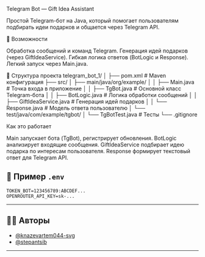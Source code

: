 Telegram Bot — Gift Idea Assistant

Простой Telegram-бот на Java, который помогает пользователям подбирать идеи подарков и общается через Telegram API.

🚀 Возможности

Обработка сообщений и команд Telegram.
Генерация идей подарков (через GiftIdeaService).
Гибкая логика ответов (BotLogic и Response).
Легкий запуск через Main.java.

🧩 Структура проекта
telegram_bot_1/
│
├── pom.xml                       # Maven конфигурация
├── src/
│   ├── main/java/org/example/
│   │   ├── Main.java              # Точка входа в приложение
│   │   ├── TgBot.java             # Основной класс Telegram-бота
│   │   ├── BotLogic.java          # Логика обработки сообщений
│   │   ├── GiftIdeaService.java   # Генерация идей подарков
│   │   └── Response.java          # Модель ответа пользователю
│   └── test/java/com/example/tgbot/
│       └── TgBotTest.java         # Тесты
└── .gitignore

Как это работает

Main запускает бота (TgBot), регистрирует обновления.
BotLogic анализирует входящие сообщения.
GiftIdeaService подбирает идею подарка по интересам пользователя.
Response формирует текстовый ответ для Telegram API.

## 🔧 Пример `.env`

```env
TOKEN_BOT=123456789:ABCDEF...
OPENROUTER_API_KEY=sk-...
```
---

## 🧑‍💻 Авторы

- [@knazevartem044-svg](https://github.com/knazevartem044-svg)
- [@stepantsib](https://github.com/stepantsib)

---
